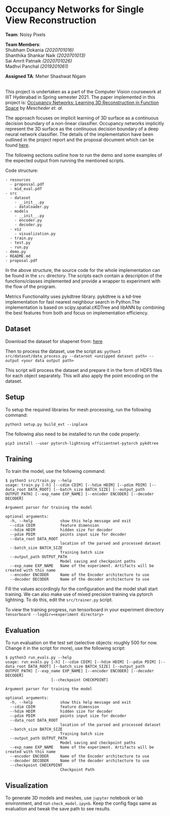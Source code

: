# Occupancy Networks for Single View Reconstruction

__Team__: Noisy Pixels

__Team Members__:<br>
Shubham Dokania _(2020701016)_<br>
Shanthika Shankar Naik _(2020701013)_ <br>
Sai Amrit Patnaik _(2020701026)_ <br>
Madhvi Panchal _(2019201061)_ <br>

__Assigned TA__: Meher Shashwat Nigam <br><br>

This project is undertaken as a part of the Computer Vision coursework at IIIT Hyderabad in Spring semester 2021. The paper implemented in this project is: [Occupancy Networks: Learning 3D Reconstruction in Function Space](https://openaccess.thecvf.com/content_CVPR_2019/papers/Mescheder_Occupancy_Networks_Learning_3D_Reconstruction_in_Function_Space_CVPR_2019_paper.pdf) by _Mescheder et. al._

The approach focuses on implicit learning of 3D surface as a continuous decision boundary of a non-linear classifier. Occupancy networks implicitly represent the 3D surface as the continuous decision boundary of a deep neural network classifier. The details of the implementation have been outlined in the project report and the proposal document which can be found [here](./resources/proposal.pdf).

The following sections outline how to run the demo and some examples of the expected output from running the mentioned scripts.

Code structure:
```
- resources
  - propossal.pdf
  - mid_eval.pdf
- src
  - dataset
    - __init__.py
    - dataloader.py
  - models
    - __init__.py
    - encoder.py
    - decoder.py
  - viz
    - visualization.py
  - train.py
  - test.py
  - run.py
- demo.py
- README.md
- proposal.pdf
```

In the above structure, the source code for the whole implementation can be found in the `src` directory. The scripts each contain a description of the functions/classes implemented and provide a wrapper to experiment with the flow of the program.

Metrics Functionality uses pykdtree library. pykdtree is a kd-tree implementation for fast nearest neighbour search in Python.The implementation is based on scipy.spatial.cKDTree and libANN by combining the best features from both and focus on implementation efficiency.


Dataset
---

Download the dataset for shapenet from: [here](https://s3.eu-central-1.amazonaws.com/avg-projects/occupancy_networks/data/dataset_small_v1.1.zip)

Then to process the dataset, use the script as: `python3 src/dataset/data_process.py --dataroot <unzipped dataset path> --output <your data output path>`

This script will process the dataset and prepare it in the form of HDF5 files for each object separately. This will also apply the point encoding on the dataset.

Setup
---

To setup the required libraries for mesh processing, run the following command:
```
python3 setup.py build_ext --inplace
```

The following also need to be installed to run the code properly:
```
pip3 install --user pytorch-lightning efficientnet-pytorch pykdtree
```

Training
---

To train the model, use the following command:
```
$ python3 src/train.py --help
usage: train.py [-h] [--cdim CDIM] [--hdim HDIM] [--pdim PDIM] [--data_root DATA_ROOT] [--batch_size BATCH_SIZE] [--output_path OUTPUT_PATH] [--exp_name EXP_NAME] [--encoder ENCODER] [--decoder DECODER]

Argument parser for training the model

optional arguments:
  -h, --help            show this help message and exit
  --cdim CDIM           feature dimension
  --hdim HDIM           hidden size for decoder
  --pdim PDIM           points input size for decoder
  --data_root DATA_ROOT
                        location of the parsed and processed dataset
  --batch_size BATCH_SIZE
                        Training batch size
  --output_path OUTPUT_PATH
                        Model saving and checkpoint paths
  --exp_name EXP_NAME   Name of the experiment. Artifacts will be created with this name
  --encoder ENCODER     Name of the Encoder architecture to use
  --decoder DECODER     Name of the decoder architecture to use
```

Fill the values accordingly for the configuration and the model shall start training. We can also make use of mixed precision training via pytorch lightning. To do this, edit the `src/trainer.py` script.

To view the training progress, run tensorboard in your experiment directory `tensorboard --logdir=<experiment directory>`


Evaluation
----
To run evaluation on the test set (selective objects: roughly 500 for now. Change it in the script for more), use the following script:

```
$ python3 run_evals.py --help
usage: run_evals.py [-h] [--cdim CDIM] [--hdim HDIM] [--pdim PDIM] [--data_root DATA_ROOT] [--batch_size BATCH_SIZE] [--output_path OUTPUT_PATH] [--exp_name EXP_NAME] [--encoder ENCODER] [--decoder DECODER]
                    [--checkpoint CHECKPOINT]

Argument parser for training the model

optional arguments:
  -h, --help            show this help message and exit
  --cdim CDIM           feature dimension
  --hdim HDIM           hidden size for decoder
  --pdim PDIM           points input size for decoder
  --data_root DATA_ROOT
                        location of the parsed and processed dataset
  --batch_size BATCH_SIZE
                        Training batch size
  --output_path OUTPUT_PATH
                        Model saving and checkpoint paths
  --exp_name EXP_NAME   Name of the experiment. Artifacts will be created with this name
  --encoder ENCODER     Name of the Encoder architecture to use
  --decoder DECODER     Name of the decoder architecture to use
  --checkpoint CHECKPOINT
                        Checkpoint Path
```


Visualization
---

To generate 3D models and meshes, use `jupyter` notebook or lab environment, and run `check_model.ipynb`. Keep the config flags same as evaluation and tweak the save path to see results.